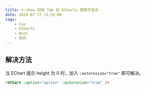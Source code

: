 ```yaml
---
title: v-show 切换 Tab 后 ECharts 图表不显示
date: 2024-07-27 11:32:00
tags:
    - Vue
    - ECharts
    - Nuxt
    - 踩坑
---
```


## 解决方法

当 EChart 提示 height 为 0 时，加入 `:autoresize="true"` 即可解决。

```html
<VChart :option="option" :autoresize="true" />
```
